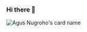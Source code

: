 ### Hi there 👋


<!-- **Blackscarft/Blackscarft** is a ✨ _special_ ✨ repository because its `README.md` (this file) appears on your GitHub profile. -->

<!-- Here are some ideas to get you started:

- 🔭 I’m currently working on ...
- 🌱 I’m currently learning ...
- 👯 I’m looking to collaborate on ...
- 🤔 I’m looking for help with ...
- 💬 Ask me about ...
- 📫 How to reach me: ...
- 😄 Pronouns: ...
- ⚡ Fun fact: ... -->

![Agus Nugroho's card name](https://cardivo.vercel.app/api?name=Agus%20Nugroho&description=Hi,%20i%27m%20a%20web%20developer%20and%20i%27m%2022%20y.o.%20Nice%20to%20meet%20you%20%F0%9F%91%8B&image=https://avatars.githubusercontent.com/u/41666556?v=4&backgroundColor=%23ecf0f1&instagram=agus_nugrh&github=Blackscarft&pattern=topography&colorPattern=%23dddddd)
